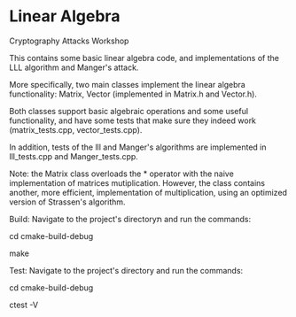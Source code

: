 # Linear Algebra
Cryptography Attacks Workshop

This contains some basic linear algebra code, and implementations of the LLL algorithm and Manger's attack.

More specifically, two main classes implement the linear algebra functionality:
Matrix<T>, Vector<T> (implemented in Matrix.h and Vector.h).

Both classes support basic algebraic operations and some useful functionality,
and have some tests that make sure they indeed work (matrix_tests.cpp, vector_tests.cpp).

In addition, tests of the lll and Manger's algorithms are implemented in lll_tests.cpp and Manger_tests.cpp.

Note: the Matrix<T> class overloads the * operator with the naive implementation of matrices  mutiplication.
However, the class contains another, more efficient, implementation of multiplication, using an optimized version of Strassen's algorithm.

Build:
Navigate to the project's directoryת and run the commands:

cd cmake-build-debug

make

Test:
Navigate to the project's directory and run the commands:

cd cmake-build-debug

ctest -V
